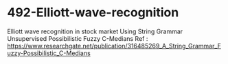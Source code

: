 # 492-Elliott-wave-recognition
Elliott wave recognition in stock market
Using String Grammar Unsupervised Possibilistic Fuzzy C-Medians
Ref : https://www.researchgate.net/publication/316485269_A_String_Grammar_Fuzzy-Possibilistic_C-Medians
